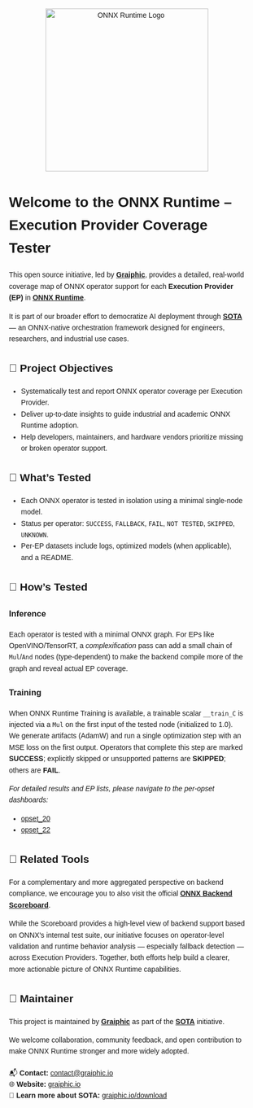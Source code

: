 <div style="font-family:Arial, sans-serif; line-height:1.6; max-width:900px; margin:auto; padding:20px;">

<p align="center">
  <img src="https://github.com/microsoft/onnxruntime/raw/main/docs/images/ONNX_Runtime_logo_dark.png" alt="ONNX Runtime Logo" width="320"/>
</p>

<h1>Welcome to the ONNX Runtime – Execution Provider Coverage Tester</h1>

<p>
  This open source initiative, led by <strong><a href="https://graiphic.io/" target="_blank">Graiphic</a></strong>, provides 
  a detailed, real-world coverage map of ONNX operator support for each <strong>Execution Provider (EP)</strong> in 
  <strong><a href="https://github.com/microsoft/onnxruntime" target="_blank">ONNX Runtime</a></strong>.
</p>

<p>
  It is part of our broader effort to democratize AI deployment through 
  <a href="https://graiphic.io/download/" target="_blank"><strong>SOTA</strong></a> — 
  an ONNX-native orchestration framework designed for engineers, researchers, and industrial use cases.
</p>

<h2>🎯 Project Objectives</h2>
<ul>
  <li>Systematically test and report ONNX operator coverage per Execution Provider.</li>
  <li>Deliver up-to-date insights to guide industrial and academic ONNX Runtime adoption.</li>
  <li>Help developers, maintainers, and hardware vendors prioritize missing or broken operator support.</li>
</ul>

<h2>🧪 What’s Tested</h2>
<ul>
  <li>Each ONNX operator is tested in isolation using a minimal single-node model.</li>
  <li>Status per operator: <code>SUCCESS</code>, <code>FALLBACK</code>, <code>FAIL</code>, <code>NOT TESTED</code>, <code>SKIPPED</code>, <code>UNKNOWN</code>.</li>
  <li>Per-EP datasets include logs, optimized models (when applicable), and a README.</li>
</ul>

<h2>📐 How’s Tested</h2>
<h3>Inference</h3>
<p>
  Each operator is tested with a minimal ONNX graph. For EPs like OpenVINO/TensorRT, a <em>complexification</em> pass can add a small chain
  of <code>Mul</code>/<code>And</code> nodes (type-dependent) to make the backend compile more of the graph and reveal actual EP coverage.
</p>
<h3>Training</h3>
<p>
  When ONNX Runtime Training is available, a trainable scalar <code>__train_C</code> is injected via a <code>Mul</code> on the first input of the tested node (initialized to 1.0).
  We generate artifacts (AdamW) and run a single optimization step with an MSE loss on the first output. Operators that complete this step are marked <strong>SUCCESS</strong>;
  explicitly skipped or unsupported patterns are <strong>SKIPPED</strong>; others are <strong>FAIL</strong>.
</p>

<p><em>For detailed results and EP lists, please navigate to the per-opset dashboards:</em></p>
<ul>
  <li><a href="./opset_20/" target="_blank">opset_20</a></li>
  <li><a href="./opset_22/" target="_blank">opset_22</a></li>
</ul>

<h2>🧭 Related Tools</h2>
<p>
  For a complementary and more aggregated perspective on backend compliance, we encourage you to also visit the official 
  <a href="https://onnx.ai/backend-scoreboard/" target="_blank"><strong>ONNX Backend Scoreboard</strong></a>.
</p>
<p>
  While the Scoreboard provides a high-level view of backend support based on ONNX's internal test suite, our initiative focuses 
  on operator-level validation and runtime behavior analysis — especially fallback detection — across Execution Providers. 
  Together, both efforts help build a clearer, more actionable picture of ONNX Runtime capabilities.
</p>

<h2>🤝 Maintainer</h2>
<p>
  This project is maintained by <strong><a href="https://graiphic.io/" target="_blank">Graiphic</a></strong> 
  as part of the <a href="https://graiphic.io/download/" target="_blank"><strong>SOTA</strong></a> initiative.
</p>
<p>
  We welcome collaboration, community feedback, and open contribution to make ONNX Runtime stronger and more widely adopted.
</p>

<p style="margin-top:20px;">
  📬 <strong>Contact:</strong> <a href="mailto:contact@graiphic.io">contact@graiphic.io</a><br>
  🌐 <strong>Website:</strong> <a href="https://graiphic.io/" target="_blank">graiphic.io</a><br>
  🧠 <strong>Learn more about SOTA:</strong> <a href="https://graiphic.io/download/" target="_blank">graiphic.io/download</a>
</p>

</div>